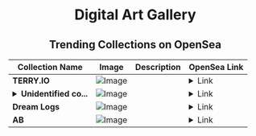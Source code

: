 <div align="center">

# Digital Art Gallery

## Trending Collections on OpenSea

| Collection Name                       | Image                                                                                     | Description                       | OpenSea Link                                                                                          |
|---------------------------------------|-------------------------------------------------------------------------------------------|-----------------------------------|--------------------------------------------------------------------------------------------------------|
| **TERRY.IO** | ![Image](https://i.seadn.io/s/raw/files/c3d16b4281b16684a08568b15bbf6836.jpg?w=500&auto=format?w=200&auto=format) |  | <details><summary>Link</summary>[TERRY.IO](https://opensea.io/collection/terry-io-1)</details> |
| **<details><summary>Unidentified co...</summary>Unidentified contract bcbf4e89-76af-4774-8574-6e1e51909778</details>** | ![Image](https://i.seadn.io/s/raw/files/654b7e9c6f93abe8d20f6c1ead4af558.png?w=500&auto=format?w=200&auto=format) |  | <details><summary>Link</summary>[Unidentified contract bcbf4e89-76af-4774-8574-6e1e51909778](https://opensea.io/collection/unidentified-contract-bcbf4e89-76af-4774-8574-6e1e)</details> |
| **Dream Logs** | ![Image](https://i.seadn.io/s/raw/files/d7caba2aa203bb36e534e2781722c424.png?w=500&auto=format?w=200&auto=format) |  | <details><summary>Link</summary>[Dream Logs](https://opensea.io/collection/dream-logs-1)</details> |
| **AB** | ![Image](https://i.seadn.io/s/raw/files/2e51f0ced806697ab50f64bcf41b01fe.jpg?w=500&auto=format?w=200&auto=format) |  | <details><summary>Link</summary>[AB](https://opensea.io/collection/ab-3452)</details> |

</div>